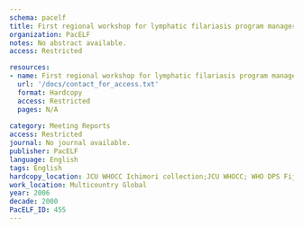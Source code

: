 ```yaml
---
schema: pacelf
title: First regional workshop for lymphatic filariasis program managers - Nadi, Fiji, 27-28 March, 2006
organization: PacELF
notes: No abstract available.
access: Restricted

resources:
- name: First regional workshop for lymphatic filariasis program managers - Nadi, Fiji, 27-28 March, 2006
  url: '/docs/contact_for_access.txt'
  format: Hardcopy
  access: Restricted
  pages: N/A
 
category: Meeting Reports
access: Restricted
journal: No journal available.
publisher: PacELF
language: English 
tags: English 
hardcopy_location: JCU WHOCC Ichimori collection;JCU WHOCC; WHO DPS Fiji
work_location: Multicountry Global
year: 2006
decade: 2000
PacELF_ID: 455
---
```

